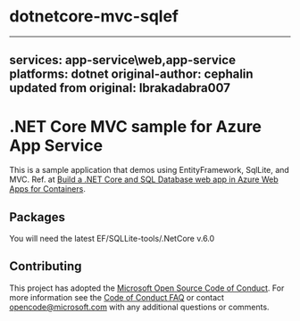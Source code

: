 # dotnetcore-mvc-sqlef

---
services: app-service\web,app-service
platforms: dotnet
original-author: cephalin
updated from original: Ibrakadabra007
---

# .NET Core MVC sample for Azure App Service

This is a sample application that demos using EntityFramework, SqlLite, and MVC.  Ref. at 
[Build a .NET Core and SQL Database web app in Azure Web Apps for Containers](https://docs.microsoft.com/azure/app-service/containers/tutorial-dotnetcore-sqldb-app). 

## Packages

You will need the latest EF/SQLLite-tools/.NetCore v.6.0



## Contributing

This project has adopted the [Microsoft Open Source Code of Conduct](https://opensource.microsoft.com/codeofconduct/). For more information see the [Code of Conduct FAQ](https://opensource.microsoft.com/codeofconduct/faq/) or contact [opencode@microsoft.com](mailto:opencode@microsoft.com) with any additional questions or comments.
  
